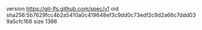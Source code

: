 version https://git-lfs.github.com/spec/v1
oid sha256:5b7629fcc4b2a5410a0c419648ef3c9dd0c73edf2c9d2a66c7ddd039a5cfc168
size 1386
